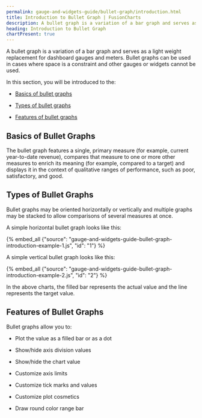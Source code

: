 ```yaml
---
permalink: gauge-and-widgets-guide/bullet-graph/introduction.html
title: Introduction to Bullet Graph | FusionCharts
description: A bullet graph is a variation of a bar graph and serves as a light weight replacement for dashboard gauges and meters.
heading: Introduction to Bullet Graph
chartPresent: true
---
```


A bullet graph is a variation of a bar graph and serves as a light weight replacement for dashboard gauges and meters. Bullet graphs can be used in cases where space is a constraint and other gauges or widgets cannot be used.

In this section, you will be introduced to the:

* <a href="{{ site.baseurl }}gauge-and-widgets-guide/bullet-graph/introduction.html#basics-of-bullet-graphs">Basics of bullet graphs</a>

* <a href="{{ site.baseurl }}gauge-and-widgets-guide/bullet-graph/introduction.html#types-of-bullet-graphs">Types of bullet graphs</a>

* <a href="{{ site.baseurl }}gauge-and-widgets-guide/bullet-graph/introduction.html#features-of-bullet-graphs">Features of bullet graphs</a>

## Basics of Bullet Graphs

The bullet graph features a single, primary measure (for example, current year-to-date revenue), compares that measure to one or more other measures to enrich its meaning (for example, compared to a target) and displays it in the context of qualitative ranges of performance, such as poor, satisfactory, and good.

## Types of Bullet Graphs

Bullet graphs may be oriented horizontally or vertically and multiple graphs may be stacked to allow comparisons of several measures at once.

A simple horizontal bullet graph looks like this:

{% embed_all {"source": "gauge-and-widgets-guide-bullet-graph-introduction-example-1.js", "id": "1"} %}

A simple vertical bullet graph looks like this:

{% embed_all {"source": "gauge-and-widgets-guide-bullet-graph-introduction-example-2.js", "id": "2"} %}

In the above charts, the filled bar represents the actual value and the line represents the target value.

## Features of Bullet Graphs

Bullet graphs allow you to:

* Plot the value as a filled bar or as a dot

* Show/hide axis division values

* Show/hide the chart value

* Customize axis limits

* Customize tick marks and values

* Customize plot cosmetics

* Draw round color range bar